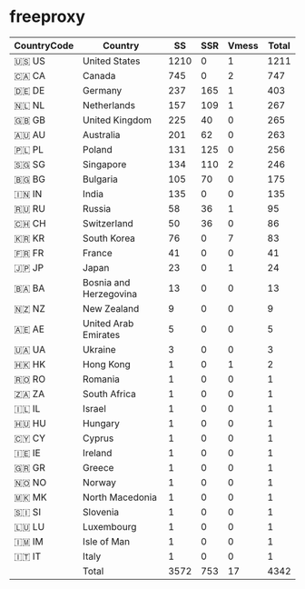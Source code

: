 # freeproxy

|CountryCode|Country|SS|SSR|Vmess|Total|
|  ----  | ----  |  ----  | ----  |  ----  | ----  |
|🇺🇸 US|United States|1210|0|1|1211|
|🇨🇦 CA|Canada|745|0|2|747|
|🇩🇪 DE|Germany|237|165|1|403|
|🇳🇱 NL|Netherlands|157|109|1|267|
|🇬🇧 GB|United Kingdom|225|40|0|265|
|🇦🇺 AU|Australia|201|62|0|263|
|🇵🇱 PL|Poland|131|125|0|256|
|🇸🇬 SG|Singapore|134|110|2|246|
|🇧🇬 BG|Bulgaria|105|70|0|175|
|🇮🇳 IN|India|135|0|0|135|
|🇷🇺 RU|Russia|58|36|1|95|
|🇨🇭 CH|Switzerland|50|36|0|86|
|🇰🇷 KR|South Korea|76|0|7|83|
|🇫🇷 FR|France|41|0|0|41|
|🇯🇵 JP|Japan|23|0|1|24|
|🇧🇦 BA|Bosnia and Herzegovina|13|0|0|13|
|🇳🇿 NZ|New Zealand|9|0|0|9|
|🇦🇪 AE|United Arab Emirates|5|0|0|5|
|🇺🇦 UA|Ukraine|3|0|0|3|
|🇭🇰 HK|Hong Kong|1|0|1|2|
|🇷🇴 RO|Romania|1|0|0|1|
|🇿🇦 ZA|South Africa|1|0|0|1|
|🇮🇱 IL|Israel|1|0|0|1|
|🇭🇺 HU|Hungary|1|0|0|1|
|🇨🇾 CY|Cyprus|1|0|0|1|
|🇮🇪 IE|Ireland|1|0|0|1|
|🇬🇷 GR|Greece|1|0|0|1|
|🇳🇴 NO|Norway|1|0|0|1|
|🇲🇰 MK|North Macedonia|1|0|0|1|
|🇸🇮 SI|Slovenia|1|0|0|1|
|🇱🇺 LU|Luxembourg|1|0|0|1|
|🇮🇲 IM|Isle of Man|1|0|0|1|
|🇮🇹 IT|Italy|1|0|0|1|
||Total|3572|753|17|4342|
